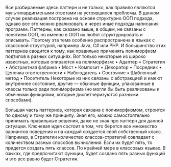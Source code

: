 Все разбираемые здесь паттерн и не только, как правило являются мультипардигмеными ответами на   устоявшиеся проблемы. В данном случае реализация построена на основе структурно ООП подхода, однако 
все это можно реализовать и через иные подходы написания программ. 
Паттерны, как сказано выше, в общем, не связаны с понятием ООП, но именно в ООП их любят структурировать и описывать. Поэтому эта тема особенно распространена в языках с классовой структурой, например Java, C# или PHP. И большинство этих паттернов сводится к тому, как правильно применять полиморфизм подтипов в разных ситуациях. Вот только некоторые из широко известных, которые опираются на полиморфизм:
 • Адаптер
 • Стратегия
 • Абстрактная фабрика
 • Мост
 • Композит
 • Декоратор
 • Посредник
 • Цепочка ответственности
 • Наблюдатель
 • Состояние
 • Шаблонный метод
 • Посетитель
 Некоторые из них связаны с абстракцией и имеют внутреннее состояние, другие — обычные функции, упакованные в классы только ради полиморфизма (но могли бы быть реализованы и обычными функциями, которые диспетчеризуются разными способами).

 Большая часть паттернов, которая связана с полиморфизмом, строится по одному и тому же принципу. Зная его, можно самостоятельно принимать правильные решения, даже не зная про паттерн для данной ситуации. Ключевая идея состоит в том, что берется все множество вариантов поведения и на каждый создается свой собственный класс.
 Например, в Стратегии количество классов-стратегий совпадает с количеством разных способов вычисления. Если их будет пять, то придется создать пять классов. По крайней мере в классовых языках. В языках, где предпочитают функции, будет создано пять разных функций и это все равно будет Стратегия.